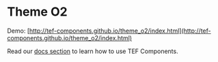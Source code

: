 # Theme O2

Demo: [http://tef-components.github.io/theme_o2/index.html](http://tef-components.github.io/theme_o2/index.html)

Read our [docs section](https://github.com/tef-components/docs) to learn how to use TEF Components.
